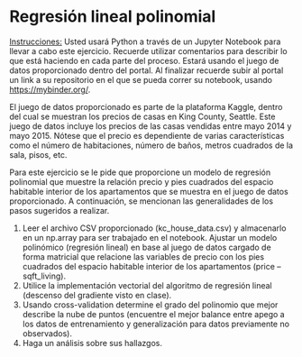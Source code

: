 # Regresión lineal polinomial

<u> Instrucciones:</u> Usted usará Python a través de un Jupyter Notebook para llevar a cabo este ejercicio.
Recuerde utilizar comentarios para describir lo que está haciendo en cada parte del proceso. Estará
usando el juego de datos proporcionado dentro del portal. Al finalizar recuerde subir al portal un link a su
repositorio en el que se pueda correr su notebook, usando https://mybinder.org/.

El juego de datos proporcionado es parte de la plataforma Kaggle, dentro del cual se muestran los precios
de casas en King County, Seattle. Este juego de datos incluye los precios de las casas vendidas entre mayo
2014 y mayo 2015. Nótese que el precio es dependiente de varias características como el número de
habitaciones, número de baños, metros cuadrados de la sala, pisos, etc.

Para este ejercicio se le pide que proporcione un modelo de regresión polinomial que muestre la relación
precio y pies cuadrados del espacio habitable interior de los apartamentos que se muestra en el juego de
datos proporcionado. A continuación, se mencionan las generalidades de los pasos sugeridos a realizar.

1. Leer el archivo CSV proporcionado (kc_house_data.csv) y almacenarlo en un np.array para ser
trabajado en el notebook.
    Ajustar un modelo polinómico (regresión lineal) en base al juego de datos cargado de forma matricial que
    relacione las variables de precio con los pies cuadrados del espacio habitable interior de los apartamentos
    (price – sqft_living).
2. Utilice la implementación vectorial del algoritmo de regresión lineal (descenso del gradiente visto en
clase).
3. Usando cross-validation determine el grado del polinomio que mejor describe la nube de puntos
(encuentre el mejor balance entre apego a los datos de entrenamiento y generalización para datos
previamente no observados).
4. Haga un análisis sobre sus hallazgos.
